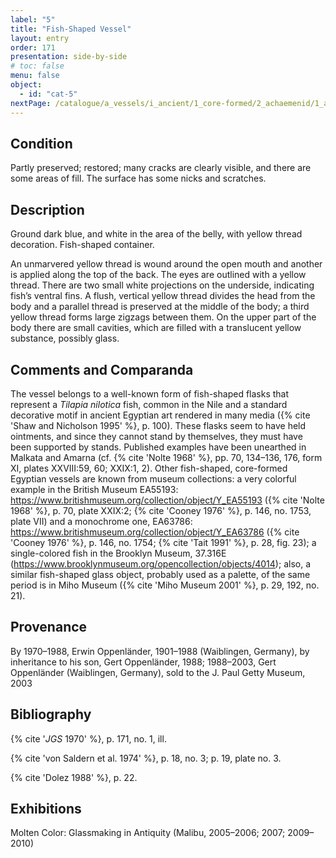 ```yaml
---
label: "5"
title: "Fish-Shaped Vessel"
layout: entry
order: 171
presentation: side-by-side
# toc: false
menu: false
object:
  - id: "cat-5"
nextPage: /catalogue/a_vessels/i_ancient/1_core-formed/2_achaemenid/1_alabastron/
---
```


## Condition

Partly preserved; restored; many cracks are clearly visible, and there are some areas of fill. The surface has some nicks and scratches.

## Description

Ground dark blue, and white in the area of the belly, with yellow thread decoration. Fish-shaped container.

An unmarvered yellow thread is wound around the open mouth and another is applied along the top of the back. The eyes are outlined with a yellow thread. There are two small white projections on the underside, indicating fish’s ventral fins. A flush, vertical yellow thread divides the head from the body and a parallel thread is preserved at the middle of the body; a third yellow thread forms large zigzags between them. On the upper part of the body there are small cavities, which are filled with a translucent yellow substance, possibly glass.

## Comments and Comparanda

The vessel belongs to a well-known form of fish-shaped flasks that represent a *Tilapia nilotica* fish, common in the Nile and a standard decorative motif in ancient Egyptian art rendered in many media ({% cite 'Shaw and Nicholson 1995' %}, p. 100). These flasks seem to have held ointments, and since they cannot stand by themselves, they must have been supported by stands. Published examples have been unearthed in Malkata and Amarna (cf. {% cite 'Nolte 1968' %}, pp. 70, 134–136, 176, form XI, plates XXVIII:59, 60; XXIX:1, 2). Other fish-shaped, core-formed Egyptian vessels are known from museum collections: a very colorful example in the British Museum EA55193: <https://www.britishmuseum.org/collection/object/Y_EA55193> ({% cite 'Nolte 1968' %}, p. 70, plate XXIX:2; {% cite 'Cooney 1976' %}, p. 146, no. 1753, plate VII) and a monochrome one, EA63786: <https://www.britishmuseum.org/collection/object/Y_EA63786> ({% cite 'Cooney 1976' %}, p. 146, no. 1754; {% cite 'Tait 1991' %}, p. 28, fig. 23); a single-colored fish in the Brooklyn Museum, 37.316E (<https://www.brooklynmuseum.org/opencollection/objects/4014>); also, a similar fish-shaped glass object, probably used as a palette, of the same period is in Miho Museum ({% cite 'Miho Museum 2001' %}, p. 29, 192, no. 21).

## Provenance

By 1970–1988, Erwin Oppenländer, 1901–1988 (Waiblingen, Germany), by inheritance to his son, Gert Oppenländer, 1988; 1988–2003, Gert Oppenländer (Waiblingen, Germany), sold to the J. Paul Getty Museum, 2003

## Bibliography

{% cite '*JGS* 1970' %}, p. 171, no. 1, ill.

{% cite 'von Saldern et al. 1974' %}, p. 18, no. 3; p. 19, plate no. 3.

{% cite 'Dolez 1988' %}, p. 22.

## Exhibitions

Molten Color: Glassmaking in Antiquity (Malibu, 2005–2006; 2007; 2009–2010)